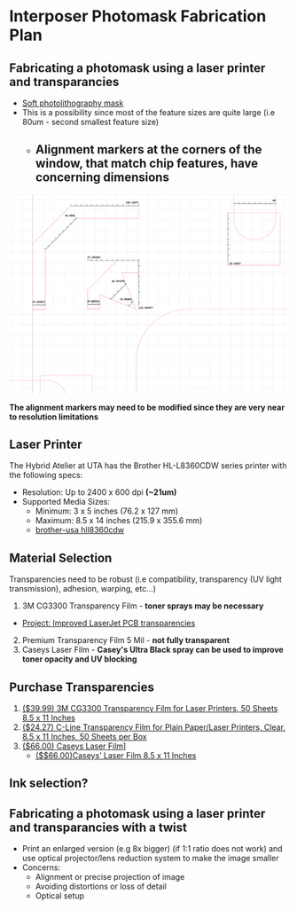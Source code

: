 # Interposer Photomask Fabrication Plan 

## Fabricating a photomask using a laser printer and transparancies 
* [Soft photolithography mask](https://www.elveflow.com/microfluidic-reviews/soft-lithography-microfabrication/su-8-photolithography-photomask/)
* This is a possibility since most of the feature sizes are quite large (i.e 80um - second smallest feature size)
  * ## **Alignment markers at the corners of the window, that match chip features, have concerning dimensions**
 
![Alignment Marker Dimensions for Laser Printing](./assets/Ipmask2/Amarkerslaserp.png)

**The alignment markers may need to be modified since they are very near to resolution limitations**   

## Laser Printer
The Hybrid Atelier at UTA has the Brother HL-L8360CDW series printer with the following specs:
* Resolution: Up to 2400 x 600 dpi **(~21um)**
* Supported Media Sizes:
  * Minimum: 3 x 5 inches (76.2 x 127 mm)
  * Maximum: 8.5 x 14 inches (215.9 x 355.6 mm)
  * [brother-usa hll8360cdw](https://www.brother-usa.com/products/hll8360cdw)


## Material Selection
Transparencies need to be robust (i.e compatibility, transparency (UV light transmission), adhesion, warping, etc...)
  1) 3M CG3300 Transparency Film - **toner sprays may be necessary**
  * [Project: Improved LaserJet PCB transparencies](https://forum.allaboutcircuits.com/threads/project-improved-laserjet-pcb-transparencies.12474/)   
  2) Premium Transparency Film 5 Mil - **not fully transparent**
  3) Caseys Laser Film - **Casey's Ultra Black spray can be used to improve toner opacity and UV blocking**

## Purchase Transparencies 
1) [($39.99) 3M CG3300 Transparency Film for Laser Printers, 50 Sheets 8.5 x 11 Inches](https://www.amazon.com/3M-CG3300-Transparency-Printers-Sheets/dp/B005ON3JHE/ref=sr_1_1?crid=3NRWK8TOZYP04&dib=eyJ2IjoiMSJ9.wCWySKjqsyY9jIizJ0a7YzS8iohm80cAp2rh7MUQPTVpLEdyqKC183OEYiNjRoys9WSTFxHvP-jy4C_kPlRBo9zr0yyjBRg-3lQwTQQn4tYdLTZpfmbMYrJto3LNAT_v5plqNXkvU1uW6d9tXpzx2A.YT3DxYaCWd-QENmmt8npeligS_RtoMnZ1QzKzVnL0Qs&dib_tag=se&keywords=3M+CG3300+Transparency+Film&qid=1735842727&s=office-products&sprefix=3m+cg3300+transparency+film%2Coffice-products%2C244&sr=1-1)
2) [($24.27) C-Line Transparency Film for Plain Paper/Laser Printers, Clear, 8.5 x 11 Inches, 50 Sheets per Box](https://www.amazon.com/C-Line-Transparency-Printers-Inches-60837/dp/B000FNBTBG?smid=ATVPDKIKX0DER&gQT=0&th=1)
3) [($66.00) Caseys Laser Film](https://mclogan.com/products/caseys-laser-film)]
   * [($$66.00)Caseys’ Laser Film 8.5 x 11 Inches](https://caseyspm.com/product/caseys-laser-film-9/)



## Ink selection?

## Fabricating a photomask using a laser printer and transparancies with a twist
  * Print an enlarged version (e.g 8x bigger) (if 1:1 ratio does not work) and use optical projector/lens reduction system to make the image smaller
  * Concerns:
    * Alignment or precise projection of image
    * Avoiding distortions or loss of detail
    * Optical setup
         

